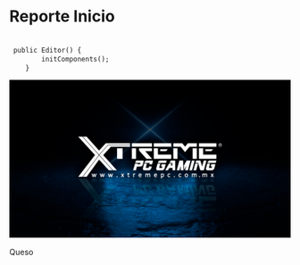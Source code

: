 <h1>Reporte Inicio </h1>

```

 public Editor() {
        initComponents();
    }

```

![](https://github.com/KemoOs09/Reporte-Imagenes/blob/0214baa21accd86336fcc82c78296349d2881f92/BackgroundXtreme6.bmp)

Queso
